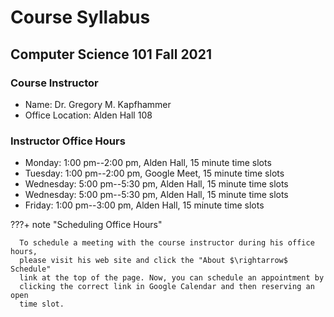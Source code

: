 # Course Syllabus

## Computer Science 101 Fall 2021

### Course Instructor

- Name: Dr. Gregory M. Kapfhammer
- Office Location: Alden Hall 108

### Instructor Office Hours

-   Monday: 1:00 pm--2:00 pm, Alden Hall, 15 minute time slots
-   Tuesday: 1:00 pm--2:00 pm, Google Meet, 15 minute time slots
-   Wednesday: 5:00 pm--5:30 pm, Alden Hall, 15 minute time slots
-   Wednesday: 5:00 pm--5:30 pm, Alden Hall, 15 minute time slots
-   Friday: 1:00 pm--3:00 pm, Alden Hall, 15 minute time slots

???+ note "Scheduling Office Hours"

      To schedule a meeting with the course instructor during his office hours,
      please visit his web site and click the "About $\rightarrow$ Schedule"
      link at the top of the page. Now, you can schedule an appointment by
      clicking the correct link in Google Calendar and then reserving an open
      time slot.
